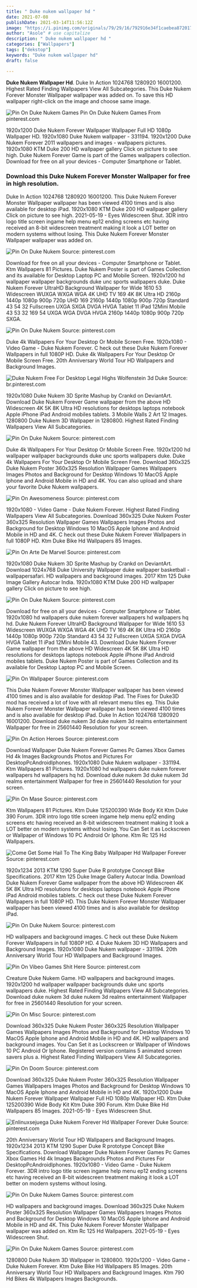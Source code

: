 ```yaml
---
title: " Duke nukem wallpaper hd "
date: 2021-07-08
publishDate: 2021-03-14T11:56:12Z
image: "https://i.pinimg.com/originals/79/29/16/792916e34f1caebea8720172aaf64f25.jpg"
author: "Asole" # use capitalize
description: " Duke nukem wallpaper hd "
categories: ["Wallpapers"]
tags: ["dekstop"]
keywords: "Duke nukem wallpaper hd"
draft: false

---
```



**Duke Nukem Wallpaper Hd**. Duke In Action 1024768 1280920 16001200. Highest Rated Finding Wallpapers View All Subcategories. This Duke Nukem Forever Monster Wallpaper wallpaper was added on. To save this HD wallpaper right-click on the image and choose same image.

![Pin On Duke Nukem Games](https://i.pinimg.com/originals/85/51/d0/8551d085cf6e73de3f50546445503d7b.jpg "Pin On Duke Nukem Games")
Pin On Duke Nukem Games From pinterest.com


1920x1200 Duke Nukem Forever Wallpaper Wallpaper Full HD 1080p Wallpaper HD. 1920x1080 Duke Nukem wallpaper - 331194. 1920x1200 Duke Nukem Forever 2011 wallpapers and images - wallpapers pictures. 1920x1080 KTM Duke 200 HD wallpaper gallery Click on picture to see high. Duke Nukem Forever Game is part of the Games wallpapers collection. Download for free on all your devices - Computer Smartphone or Tablet.

### Download this Duke Nukem Forever Monster Wallpaper for free in high resolution.

Duke In Action 1024768 1280920 16001200. This Duke Nukem Forever Monster Wallpaper wallpaper has been viewed 4100 times and is also available for desktop iPad. 1920x1080 KTM Duke 200 HD wallpaper gallery Click on picture to see high. 2021-05-19 - Eyes Widescreen Shut. 3DR intro logo title screen ingame help menu ep12 ending screens etc having received an 8-bit widescreen treatment making it look a LOT better on modern systems without losing. This Duke Nukem Forever Monster Wallpaper wallpaper was added on.


![Pin On Duke Nukem](https://i.pinimg.com/originals/af/d2/53/afd253c4c3aca98c88aefe386a24ea97.jpg "Pin On Duke Nukem")
Source: pinterest.com

Download for free on all your devices - Computer Smartphone or Tablet. Ktm Wallpapers 81 Pictures. Duke Nukem Poster is part of Games Collection and its available for Desktop Laptop PC and Mobile Screen. 1920x1200 hd wallpaper wallpaper backgrounds duke unc sports wallpapers duke. Duke Nukem Forever UltraHD Background Wallpaper for Wide 1610 53 Widescreen WUXGA WXGA WGA 4K UHD TV 169 4K 8K Ultra HD 2160p 1440p 1080p 900p 720p UHD 169 2160p 1440p 1080p 900p 720p Standard 43 54 32 Fullscreen UXGA SXGA DVGA HVGA Tablet 11 iPad 12Mini Mobile 43 53 32 169 54 UXGA WGA DVGA HVGA 2160p 1440p 1080p 900p 720p SXGA.

![Pin On Duke Nukem](https://i.pinimg.com/originals/1e/be/b4/1ebeb46ce4e8f5735858562229be2432.jpg "Pin On Duke Nukem")
Source: pinterest.com

Duke 4k Wallpapers For Your Desktop Or Mobile Screen Free. 1920x1080 - Video Game - Duke Nukem Forever. C heck out these Duke Nukem Forever Wallpapers in full 1080P HD. Duke 4k Wallpapers For Your Desktop Or Mobile Screen Free. 20th Anniversary World Tour HD Wallpapers and Background Images.

![Duke Nukem Free For Desktop Legal Highs Wolfenstein 3d Duke](https://i.pinimg.com/originals/fc/bd/c8/fcbdc8837b5057c1d6a23d6f9834a2b5.jpg "Duke Nukem Free For Desktop Legal Highs Wolfenstein 3d Duke")
Source: br.pinterest.com

1920x1080 Duke Nukem 3D Sprite Mashup by Crankd on DeviantArt. Download Duke Nukem Forever Game wallpaper from the above HD Widescreen 4K 5K 8K Ultra HD resolutions for desktops laptops notebook Apple iPhone iPad Android mobiles tablets. 3 Mobile Walls 2 Art 12 Images. 1280800 Duke Nukem 3D Wallpaper in 1280800. Highest Rated Finding Wallpapers View All Subcategories.

![Pin On Duke Nukem](https://i.pinimg.com/originals/72/ca/31/72ca31465273fc0ab9bea34ad879f9f8.jpg "Pin On Duke Nukem")
Source: pinterest.com

Duke 4k Wallpapers For Your Desktop Or Mobile Screen Free. 1920x1200 hd wallpaper wallpaper backgrounds duke unc sports wallpapers duke. Duke 4k Wallpapers For Your Desktop Or Mobile Screen Free. Download 360x325 Duke Nukem Poster 360x325 Resolution Wallpaper Games Wallpapers Images Photos and Background for Desktop Windows 10 MacOS Apple Iphone and Android Mobile in HD and 4K. You can also upload and share your favorite Duke Nukem wallpapers.

![Pin On Awesomeness](https://i.pinimg.com/originals/8f/ee/16/8fee16e234d1ee554f8e7c8803a2d9b0.jpg "Pin On Awesomeness")
Source: pinterest.com

1920x1080 - Video Game - Duke Nukem Forever. Highest Rated Finding Wallpapers View All Subcategories. Download 360x325 Duke Nukem Poster 360x325 Resolution Wallpaper Games Wallpapers Images Photos and Background for Desktop Windows 10 MacOS Apple Iphone and Android Mobile in HD and 4K. C heck out these Duke Nukem Forever Wallpapers in full 1080P HD. Ktm Duke Bike Hd Wallpapers 85 Images.

![Pin On Arte De Marvel](https://i.pinimg.com/originals/0b/8c/d0/0b8cd0c5970f0c9bcefab8df995575db.jpg "Pin On Arte De Marvel")
Source: pinterest.com

1920x1080 Duke Nukem 3D Sprite Mashup by Crankd on DeviantArt. Download 1024x768 Duke University Wallpaper duke wallpaper basketball - wallpapersafari. HD wallpapers and background images. 2017 Ktm 125 Duke Image Gallery Autocar India. 1920x1080 KTM Duke 200 HD wallpaper gallery Click on picture to see high.

![Pin On Duke Nukem](https://i.pinimg.com/originals/d9/fe/5c/d9fe5cb9e582f150db34621d938223a9.jpg "Pin On Duke Nukem")
Source: pinterest.com

Download for free on all your devices - Computer Smartphone or Tablet. 1920x1080 hd wallpapers duke nukem forever wallpapers hd wallpapers hq hd. Duke Nukem Forever UltraHD Background Wallpaper for Wide 1610 53 Widescreen WUXGA WXGA WGA 4K UHD TV 169 4K 8K Ultra HD 2160p 1440p 1080p 900p 720p Standard 43 54 32 Fullscreen UXGA SXGA DVGA HVGA Tablet 11 iPad 12Mini Mobile 43. Download Duke Nukem Forever Game wallpaper from the above HD Widescreen 4K 5K 8K Ultra HD resolutions for desktops laptops notebook Apple iPhone iPad Android mobiles tablets. Duke Nukem Poster is part of Games Collection and its available for Desktop Laptop PC and Mobile Screen.

![Pin On Wallpaper](https://i.pinimg.com/originals/34/c3/30/34c330e8f5e3d5d072cea93524b49f73.jpg "Pin On Wallpaper")
Source: pinterest.com

This Duke Nukem Forever Monster Wallpaper wallpaper has been viewed 4100 times and is also available for desktop iPad. The Fixes for Duke3D mod has received a lot of love with all relevant menu tiles eg. This Duke Nukem Forever Monster Wallpaper wallpaper has been viewed 4100 times and is also available for desktop iPad. Duke In Action 1024768 1280920 16001200. Download duke nukem 3d duke nukem 3d realms entertainment Wallpaper for free in 25601440 Resolution for your screen.

![Pin On Action Heroes](https://i.pinimg.com/originals/7f/ba/6b/7fba6b490599026427b28b5ac85c5c47.jpg "Pin On Action Heroes")
Source: pinterest.com

Download Wallpaper Duke Nukem Forever Games Pc Games Xbox Games Hd 4k Images Backgrounds Photos and Pictures For DesktopPcAndroidIphones. 1920x1080 Duke Nukem wallpaper - 331194. Ktm Wallpapers 81 Pictures. 1920x1080 hd wallpapers duke nukem forever wallpapers hd wallpapers hq hd. Download duke nukem 3d duke nukem 3d realms entertainment Wallpaper for free in 25601440 Resolution for your screen.

![Pin On Mase](https://i.pinimg.com/originals/9c/c8/f6/9cc8f6bdccc70f9e008fe222f3922e84.jpg "Pin On Mase")
Source: pinterest.com

Ktm Wallpapers 81 Pictures. Ktm Duke 125200390 Wide Body Kit Ktm Duke 390 Forum. 3DR intro logo title screen ingame help menu ep12 ending screens etc having received an 8-bit widescreen treatment making it look a LOT better on modern systems without losing. You Can Set it as Lockscreen or Wallpaper of Windows 10 PC Android Or Iphone. Ktm Rc 125 Hd Wallpapers.

![Come Get Some Hail To The King Baby Wallpaper Hd Wallpaper Forever](https://i.pinimg.com/originals/3a/18/38/3a183871fbb9815f169bd46a85f92c00.jpg "Come Get Some Hail To The King Baby Wallpaper Hd Wallpaper Forever")
Source: pinterest.com

1920x1234 2013 KTM 1290 Super Duke R prototype Concept Bike Specifications. 2017 Ktm 125 Duke Image Gallery Autocar India. Download Duke Nukem Forever Game wallpaper from the above HD Widescreen 4K 5K 8K Ultra HD resolutions for desktops laptops notebook Apple iPhone iPad Android mobiles tablets. C heck out these Duke Nukem Forever Wallpapers in full 1080P HD. This Duke Nukem Forever Monster Wallpaper wallpaper has been viewed 4100 times and is also available for desktop iPad.

![Pin On Duke Nukem](https://i.pinimg.com/originals/26/72/f2/2672f24cb2bf11a0bef7270525af6fe3.jpg "Pin On Duke Nukem")
Source: pinterest.com

HD wallpapers and background images. C heck out these Duke Nukem Forever Wallpapers in full 1080P HD. 4 Duke Nukem 3D HD Wallpapers and Background Images. 1920x1080 Duke Nukem wallpaper - 331194. 20th Anniversary World Tour HD Wallpapers and Background Images.

![Pin On Vibeo Games Shit Here](https://i.pinimg.com/originals/33/b3/fc/33b3fc2c6688906f3f912190a1dda740.jpg "Pin On Vibeo Games Shit Here")
Source: pinterest.com

Creature Duke Nukem Game. HD wallpapers and background images. 1920x1200 hd wallpaper wallpaper backgrounds duke unc sports wallpapers duke. Highest Rated Finding Wallpapers View All Subcategories. Download duke nukem 3d duke nukem 3d realms entertainment Wallpaper for free in 25601440 Resolution for your screen.

![Pin On Misc](https://i.pinimg.com/originals/de/cd/32/decd32bb117a59db0174d13910822fd1.png "Pin On Misc")
Source: pinterest.com

Download 360x325 Duke Nukem Poster 360x325 Resolution Wallpaper Games Wallpapers Images Photos and Background for Desktop Windows 10 MacOS Apple Iphone and Android Mobile in HD and 4K. HD wallpapers and background images. You Can Set it as Lockscreen or Wallpaper of Windows 10 PC Android Or Iphone. Registered version contains 5 animated screen savers plus a. Highest Rated Finding Wallpapers View All Subcategories.

![Pin On Doom](https://i.pinimg.com/originals/5a/bf/9e/5abf9e628acfacf064c3e8bf331d91a1.jpg "Pin On Doom")
Source: pinterest.com

Download 360x325 Duke Nukem Poster 360x325 Resolution Wallpaper Games Wallpapers Images Photos and Background for Desktop Windows 10 MacOS Apple Iphone and Android Mobile in HD and 4K. 1920x1200 Duke Nukem Forever Wallpaper Wallpaper Full HD 1080p Wallpaper HD. Ktm Duke 125200390 Wide Body Kit Ktm Duke 390 Forum. Ktm Duke Bike Hd Wallpapers 85 Images. 2021-05-19 - Eyes Widescreen Shut.

![Enlinuxsejuega Duke Nukem Forever Hd Wallpaper Forever Duke](https://i.pinimg.com/736x/d5/c1/8c/d5c18c9ed88df8add0f868b2ac89ac9e.jpg "Enlinuxsejuega Duke Nukem Forever Hd Wallpaper Forever Duke")
Source: pinterest.com

20th Anniversary World Tour HD Wallpapers and Background Images. 1920x1234 2013 KTM 1290 Super Duke R prototype Concept Bike Specifications. Download Wallpaper Duke Nukem Forever Games Pc Games Xbox Games Hd 4k Images Backgrounds Photos and Pictures For DesktopPcAndroidIphones. 1920x1080 - Video Game - Duke Nukem Forever. 3DR intro logo title screen ingame help menu ep12 ending screens etc having received an 8-bit widescreen treatment making it look a LOT better on modern systems without losing.

![Pin On Duke Nukem Games](https://i.pinimg.com/originals/85/51/d0/8551d085cf6e73de3f50546445503d7b.jpg "Pin On Duke Nukem Games")
Source: pinterest.com

HD wallpapers and background images. Download 360x325 Duke Nukem Poster 360x325 Resolution Wallpaper Games Wallpapers Images Photos and Background for Desktop Windows 10 MacOS Apple Iphone and Android Mobile in HD and 4K. This Duke Nukem Forever Monster Wallpaper wallpaper was added on. Ktm Rc 125 Hd Wallpapers. 2021-05-19 - Eyes Widescreen Shut.

![Pin On Duke Nukem Games](https://i.pinimg.com/originals/79/29/16/792916e34f1caebea8720172aaf64f25.jpg "Pin On Duke Nukem Games")
Source: pinterest.com

1280800 Duke Nukem 3D Wallpaper in 1280800. 1920x1200 - Video Game - Duke Nukem Forever. Ktm Duke Bike Hd Wallpapers 85 Images. 20th Anniversary World Tour HD Wallpapers and Background Images. Ktm 790 Hd Bikes 4k Wallpapers Images Backgrounds.


